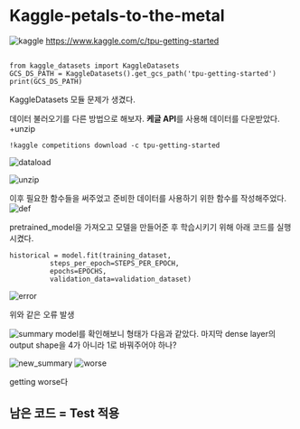 # **Kaggle-petals-to-the-metal**
![kaggle](https://user-images.githubusercontent.com/46522501/106559208-6b87d400-6568-11eb-8e2c-c182f252609f.PNG)
https://www.kaggle.com/c/tpu-getting-started


##
```
from kaggle_datasets import KaggleDatasets
GCS_DS_PATH = KaggleDatasets().get_gcs_path('tpu-getting-started')
print(GCS_DS_PATH)
```
KaggleDatasets 모듈 문제가 생겼다. 

데이터 불러오기를 다른 방법으로 해보자. **케글 API**를 사용해 데이터를 다운받았다. +unzip
```
!kaggle competitions download -c tpu-getting-started
```

![dataload](https://user-images.githubusercontent.com/46522501/106558378-f8ca2900-6566-11eb-9206-1ad4cdba019a.PNG)

![unzip](https://user-images.githubusercontent.com/46522501/106558489-2dd67b80-6567-11eb-9d5b-47551df69474.PNG)





이후 필요한 함수들을 써주었고 준비한 데이터를 사용하기 위한 함수를 작성해주었다.
![def](https://user-images.githubusercontent.com/46522501/106558610-64ac9180-6567-11eb-8db0-24b78f5c1fb1.PNG)




pretrained_model을 가져오고 모델을 만들어준 후 학습시키기 위해 아래 코드를 실행시켰다.
```
historical = model.fit(training_dataset, 
          steps_per_epoch=STEPS_PER_EPOCH, 
          epochs=EPOCHS, 
          validation_data=validation_dataset)
```

![error](https://user-images.githubusercontent.com/46522501/106558833-c7059200-6567-11eb-8d1b-0e0e2f2f7800.PNG)

위와 같은 오류 발생



![summary](https://user-images.githubusercontent.com/46522501/106559898-71ca8000-6569-11eb-9b05-1f41c5329949.PNG)
model를 확인해보니 형태가 다음과 같았다. 마지막 dense layer의 output shape을 4가 아니라 1로 바꿔주어야 하나?

![new_summary](https://user-images.githubusercontent.com/46522501/106560054-b7874880-6569-11eb-9a07-43194343d674.PNG)
![worse](https://user-images.githubusercontent.com/46522501/106560137-e0a7d900-6569-11eb-88df-04642b344ec4.PNG)


getting worse다





## 남은 코드 = Test 적용
